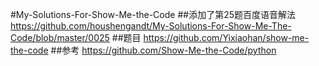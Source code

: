 #My-Solutions-For-Show-Me-the-Code
##添加了第25题百度语音解法
https://github.com/houshengandt/My-Solutions-For-Show-Me-The-Code/blob/master/0025
##题目
https://github.com/Yixiaohan/show-me-the-code
##参考
https://github.com/Show-Me-the-Code/python
